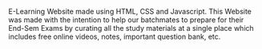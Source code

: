 E-Learning Website made using HTML, CSS and Javascript. This Website was made with the intention to help our batchmates to prepare for their End-Sem Exams by curating all the study materials at a single place which includes free online videos, notes, important question bank, etc.
